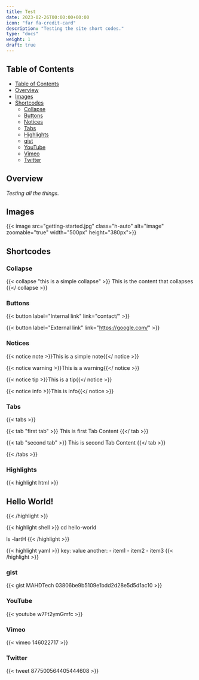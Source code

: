 ```yaml
---
title: Test
date: 2023-02-26T00:00:00+00:00
icon: "far fa-credit-card"
description: "Testing the site short codes."
type: "docs"
weight: 1
draft: true
---
```


## Table of Contents

<!-- TOC -->

- [Table of Contents](#table-of-contents)
- [Overview](#overview)
- [Images](#images)
- [Shortcodes](#shortcodes)
  - [Collapse](#collapse)
  - [Buttons](#buttons)
  - [Notices](#notices)
  - [Tabs](#tabs)
  - [Highlights](#highlights)
  - [gist](#gist)
  - [YouTube](#youtube)
  - [Vimeo](#vimeo)
  - [Twitter](#twitter)

<!-- /TOC -->

## Overview

_Testing all the things._

## Images

{{< image src="getting-started.jpg" class="h-auto" alt="image" zoomable="true" width="500px" height="380px">}}

## Shortcodes

### Collapse

{{< collapse "this is a simple collapse" >}}
This is the content that collapses
{{</ collapse >}}

### Buttons

<!-- internal link -->

{{< button label="Internal link" link="contact/" >}}

<!-- external link -->

{{< button label="External link" link="https://google.com/" >}}

### Notices

{{< notice note >}}This is a simple note{{</ notice >}}

{{< notice warning >}}This is a warning{{</ notice >}}

{{< notice tip >}}This is a tip{{</ notice >}}

{{< notice info >}}This is info{{</ notice >}}

### Tabs

{{< tabs >}}

{{< tab "first tab" >}}
This is first Tab Content
{{</ tab >}}

{{< tab "second tab" >}}
This is second Tab Content
{{</ tab >}}

{{< /tabs >}}

### Highlights

{{< highlight html >}}

<section class="section">
  <div class="container">
    <h1>Hello World!</h1>
  </div>
</section>
{{< /highlight >}}

{{< highlight shell >}}
cd hello-world

ls -lartH
{{< /highlight >}}

{{< highlight yaml >}}
key: value
another: - item1 - item2 - item3
{{< /highlight >}}

### gist

{{< gist MAHDTech 03806be9b5109e1bdd2d28e5d5d1ac10 >}}

### YouTube

{{< youtube w7Ft2ymGmfc >}}

### Vimeo

{{< vimeo 146022717 >}}

### Twitter

{{< tweet 877500564405444608 >}}

